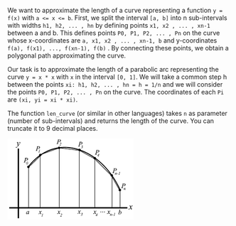 We want to approximate the length of a curve representing a function `y = f(x)` with `a <= x <= b`. First, we split the interval `[a, b]` into n sub-intervals with widths `h1, h2, ... , hn` by defining points `x1, x2 , ... , xn-1` between a and b. This defines points `P0, P1, P2, ... , Pn` on the curve whose x-coordinates are `a, x1, x2 , ... , xn-1, b` and y-coordinates `f(a), f(x1), ..., f(xn-1), f(b)` . By connecting these points, we obtain a polygonal path approximating the curve.

Our task is to approximate the length of a parabolic arc representing the curve `y = x * x` with `x` in the interval `[0, 1]`. We will take a common step h between the points `xi: h1, h2, ... , hn = h = 1/n` and we will consider the points `P0, P1, P2, ... , Pn` on the curve. The coordinates of each `Pi` are `(xi, yi = xi * xi)`.

The function `len_curve` (or similar in other languages) takes `n` as parameter (number of sub-intervals) and returns the length of the curve. You can truncate it to 9 decimal places.

![curve](curve_exp.png)
